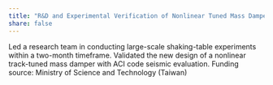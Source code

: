 ```yaml
---
title: "R&D and Experimental Verification of Nonlinear Tuned Mass Dampers"
share: false
---
```


Led a research team in conducting large-scale shaking-table experiments within a two-month timeframe. Validated the new design of a nonlinear track-tuned mass damper with ACI code seismic evaluation.
Funding source: Ministry of Science and Technology (Taiwan)
